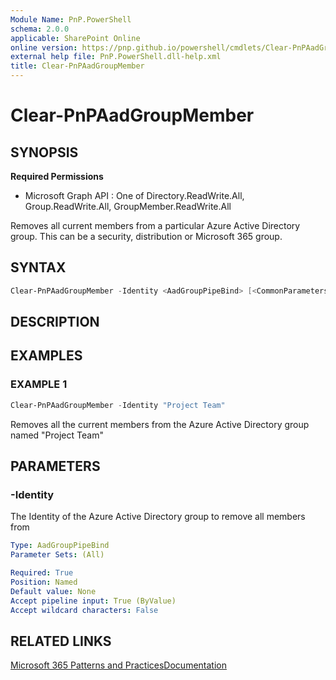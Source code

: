 ```yaml
---
Module Name: PnP.PowerShell
schema: 2.0.0
applicable: SharePoint Online
online version: https://pnp.github.io/powershell/cmdlets/Clear-PnPAadGroupMember.html
external help file: PnP.PowerShell.dll-help.xml
title: Clear-PnPAadGroupMember
---
```

  
# Clear-PnPAadGroupMember

## SYNOPSIS

**Required Permissions**

  * Microsoft Graph API : One of Directory.ReadWrite.All, Group.ReadWrite.All, GroupMember.ReadWrite.All

Removes all current members from a particular Azure Active Directory group. This can be a security, distribution or Microsoft 365 group.

## SYNTAX

```powershell
Clear-PnPAadGroupMember -Identity <AadGroupPipeBind> [<CommonParameters>]
```

## DESCRIPTION

## EXAMPLES

### EXAMPLE 1
```powershell
Clear-PnPAadGroupMember -Identity "Project Team"
```

Removes all the current members from the Azure Active Directory group named "Project Team"

## PARAMETERS

### -Identity
The Identity of the Azure Active Directory group to remove all members from

```yaml
Type: AadGroupPipeBind
Parameter Sets: (All)

Required: True
Position: Named
Default value: None
Accept pipeline input: True (ByValue)
Accept wildcard characters: False
```

## RELATED LINKS

[Microsoft 365 Patterns and Practices](https://aka.ms/m365pnp)[Documentation](https://docs.microsoft.com/graph/api/group-delete-members)


